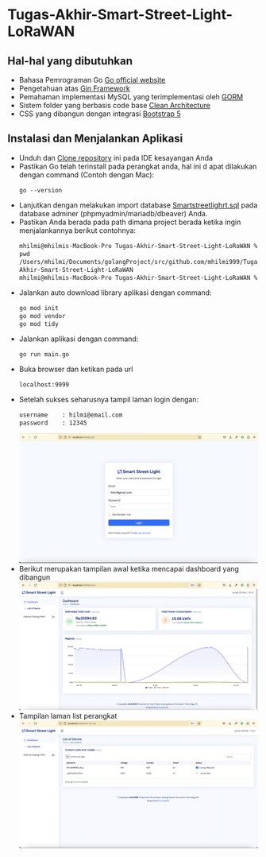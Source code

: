 # Tugas-Akhir-Smart-Street-Light-LoRaWAN

## Hal-hal yang dibutuhkan
- Bahasa Pemrograman Go [Go official website](https://go.dev/)
- Pengetahuan atas [Gin Framework](https://gin-gonic.com/)
- Pemahaman implementasi MySQL yang terimplementasi oleh [GORM](https://gorm.io/)
- Sistem folder yang berbasis code base [Clean Architecture](https://medium.com/golangid/mencoba-golang-clean-architecture-c2462f355f41)
- CSS yang dibangun dengan integrasi [Bootstrap 5](https://getbootstrap.com/docs/5.0/getting-started/introduction/)

## Instalasi dan Menjalankan Aplikasi
- Unduh dan [Clone repository](https://github.com/mhilmi999/Tugas-Akhir-Smart-Street-Light-LoRaWAN.git) ini pada IDE kesayangan Anda
- Pastikan Go telah terinstall pada perangkat anda, hal ini d
apat dilakukan dengan command (Contoh dengan Mac):
    ```
    go --version 
    ```
- Lanjutkan dengan melakukan import database [Smartstreetlighrt.sql](sql/smartstreetlight.sql) pada database adminer (phpmyadmin/mariadb/dbeaver) Anda.
- Pastikan Anda berada pada path dimana project berada ketika ingin menjalankannya berikut contohnya: 
    ```
    mhilmi@mhilmis-MacBook-Pro Tugas-Akhir-Smart-Street-Light-LoRaWAN % pwd
    /Users/mhilmi/Documents/golangProject/src/github.com/mhilmi999/Tugas-Akhir-Smart-Street-Light-LoRaWAN
    mhilmi@mhilmis-MacBook-Pro Tugas-Akhir-Smart-Street-Light-LoRaWAN % 
    ```
- Jalankan auto download library aplikasi dengan command:
    ```
    go mod init
    go mod vendor
    go mod tidy
    ```
- Jalankan aplikasi dengan command:
    ```
    go run main.go
    ```
- Buka browser dan ketikan pada url
    ```
    localhost:9999
    ```
- Setelah sukses seharusnya tampil laman login dengan:
    ```
    username    : hilmi@email.com
    password    : 12345
    ```
    ![Login Page](readmeAsset/login.png)
- Berikut merupakan tampilan awal ketika mencapai dashboard yang dibangun
    ![Dashboard](readmeAsset/dashboard.png)
- Tampilan laman list perangkat 
    ![List of Device](readmeAsset/listDevice.png)